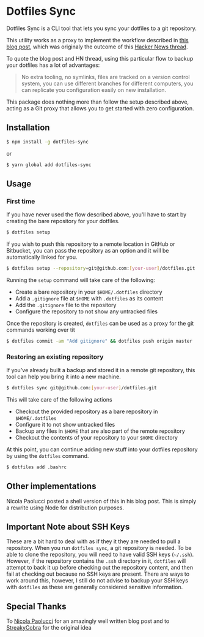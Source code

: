 # Dotfiles Sync

Dotfiles Sync is a CLI tool that lets you sync your dotfiles to a git repository.

This utility works as a proxy to implement the workflow described in [this blog post](https://developer.atlassian.com/blog/2016/02/best-way-to-store-dotfiles-git-bare-repo/), which was originaly the outcome of this [Hacker News thread](https://news.ycombinator.com/item?id=11070797).

To quote the blog post and HN thread, using this particular flow to backup your dotfiles has a lot of advantages:

> No extra tooling, no symlinks, files are tracked on a version control system, you can use different branches for different computers, you can replicate you configuration easily on new installation.

This package does nothing more than follow the setup described above, acting as a Git proxy that allows you to get started with zero configuration.

## Installation

```bash
$ npm install -g dotfiles-sync
```

or

```bash
$ yarn global add dotfiles-sync
```

## Usage

### First time

If you have never used the flow described above, you'll have to start by creating the bare repository for your dotfiles.

```bash
$ dotfiles setup
```

If you wish to push this repository to a remote location in GitHub or Bitbucket, you can pass the repository as an option and it will be automatically linked for you.

```bash
$ dotfiles setup --repository=git@github.com:[your-user]/dotfiles.git
```

Running the `setup` command will take care of the following:

* Create a bare repository in your `$HOME/.dotfiles` directory
* Add a `.gitignore` file at `$HOME` with `.dotfiles` as its content
* Add the `.gitignore` file to the repository
* Configure the repository to not show any untracked files

Once the repository is created, `dotfiles` can be used as a proxy for the git commands working over tit

```bash
$ dotfiles commit -am "Add gitignore" && dotfiles push origin master
```

### Restoring an existing repository

If you've already built a backup and stored it in a remote git repository, this tool can help you bring it into a new machine.

```bash
$ dotfiles sync git@github.com:[your-user]/dotfiles.git
```

This will take care of the following actions

* Checkout the provided repository as a bare repository in `$HOME/.dotfiles`
* Configure it to not show untracked files
* Backup any files in `$HOME` that are also part of the remote repository
* Checkout the contents of your repository to your `$HOME` directory

At this point, you can continue adding new stuff into your dotfiles repository by using the `dotfiles` command.

```bash
$ dotfiles add .bashrc
```

## Other implementations

Nicola Paolucci posted a shell version of this in his blog post. This is simply a rewrite using Node for distribution purposes.

## Important Note about SSH Keys

These are a bit hard to deal with as if they it they are needed to pull a repository. When you run `dotfiles sync`, a git repository is needed. To be able to clone the repository, you will need to have valid SSH keys (`~/.ssh`). However, if the repository contains the `.ssh` directory in it, `dotfiles` will attempt to back it up before checking out the repository content, and then fail at checking out because no SSH keys are present. There are ways to work around this, however, I still do not advise to backup your SSH keys with `dotfiles` as these are generally considered sensitive information.

## Special Thanks

To [Nicola Paolucci](https://github.com/durdn) for an amazingly well written blog post and to [StreakyCobra](https://news.ycombinator.com/user?id=StreakyCobra) for the original idea
